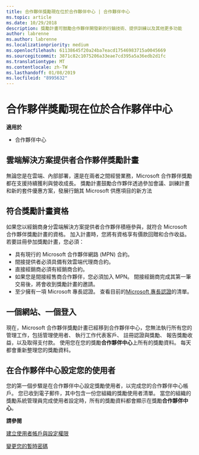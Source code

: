 ```yaml
---
title: 合作夥伴獎勵現在位於合作夥伴中心 | 合作夥伴中心
ms.topic: article
ms.date: 10/29/2018
description: 獎勵計畫可鼓勵合作夥伴開發新的行銷技術、提供訓練以及其他更多功能
author: labrenne
ms.author: labrenne
ms.localizationpriority: medium
ms.openlocfilehash: 61138645f20a24ba7eacd17546983715a0045669
ms.sourcegitcommit: 3871c82c1075206a33eae7cd395a5a36edb2d1fc
ms.translationtype: MT
ms.contentlocale: zh-TW
ms.lasthandoff: 01/08/2019
ms.locfileid: "8995632"
---
```

# <a name="partner-incentives-is-now-on-partner-center"></a>合作夥伴獎勵現在位於合作夥伴中心 

**適用於**

-  合作夥伴中心

## <a name="the-csp-partner-incentives-program"></a>雲端解決方案提供者合作夥伴獎勵計畫

無論您是在雲端、內部部署，還是在兩者之間經營業務，Microsoft 合作夥伴獎勵都在支援持續獲利與營收成長。 獎勵計畫鼓勵合作夥伴透過參加會議、訓練計畫和新的套件優惠方案，發展行銷其 Microsoft 供應項目的新方法 

## <a name="qualify-for-the-incentives-program"></a>符合獎勵計畫資格

如果您以經銷商身分雲端解決方案提供者合作夥伴積極參與，就符合 Microsoft 合作夥伴獎勵計畫的資格。
加入計畫時，您將有資格享有價款回贈和合作收益。 若要註冊參加獎勵計畫，您必須： 
- 具有現行的 Microsoft 合作夥伴網路 (MPN) 合約。  
- 間接提供者必須具備有效雲端代理商合約。
- 直接經銷商必須有經銷商合約。
- 如果您是間接經售商合作夥伴，您必須加入 MPN。 間接經銷商完成其第一筆交易後，將會收到獎勵計畫的邀請。 
- 至少擁有一項 Microsoft 專長認證。 查看目前的[Microsoft 專長認證](competencies.md)的清單。

## <a name="one-site-one-log-on"></a>一個網站、一個登入

現在，Microsoft 合作夥伴獎勵計畫已經移到合作夥伴中心，您無法執行所有您的管理工作，包括管理使用者、 執行工作代表客戶、 註冊認證與獎勵、 報告獎勵收益，以及取得支付款。 使用您在您的獎勵**合作夥伴中心**上所有的獎勵資料。 每天都會重新整理您的獎勵資料。
 
## <a name="set-your-users-up-in-partner-center"></a>在合作夥伴中心設定您的使用者
 
您的第一個步驟是在合作夥伴中心設定獎勵使用者，以完成您的合作夥伴中心帳戶。 您已收到電子郵件，其中包含一份您組織的獎勵使用者清單。 當您的組織的獎勵系統管理員完成使用者設定時，所有的獎勵資料都會顯示在獎勵**合作夥伴中心**。

**請參閱**

[建立使用者帳戶與設定權限](create-user-accounts-and-set-permissions.md)

[變更您的暫時密碼](change-your-temporary-password.md)

